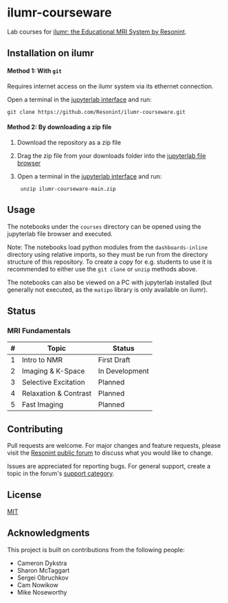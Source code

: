 # ilumr-courseware

Lab courses for [ilumr: the Educational MRI System by Resonint](https://resonint.com).

## Installation on ilumr

#### Method 1: With `git`

Requires internet access on the ilumr system via its ethernet connection.

Open a terminal in the [jupyterlab interface](https://jupyterlab.readthedocs.io/en/stable/user/terminal.html) and run:

    git clone https://github.com/Resonint/ilumr-courseware.git

#### Method 2: By downloading a zip file

1. Download the repository as a zip file
2. Drag the zip file from your downloads folder into the [jupyterlab file browser](https://jupyterlab.readthedocs.io/en/stable/user/files.html#uploading-and-downloading)
3. Open a terminal in the [jupyterlab interface](https://jupyterlab.readthedocs.io/en/stable/user/terminal.html) and run:
    
        unzip ilumr-courseware-main.zip

## Usage

The notebooks under the `courses` directory can be opened using the jupyterlab file browser and executed.

Note: The notebooks load python modules from the `dashboards-inline` directory using relative imports, so they must be run from the directory structure of this repository. To create a copy for e.g. students to use it is recommended to either use the `git clone` or `unzip` methods above.

The notebooks can also be viewed on a PC with jupyterlab installed (but generally not executed, as the `matipo` library is only available on ilumr).

## Status

### MRI Fundamentals

| #   | Topic                 | Status         |
| --- | --------------------- | -------------- |
| 1   | Intro to NMR          | First Draft    |
| 2   | Imaging & K-Space     | In Development |
| 3   | Selective Excitation  | Planned        |
| 4   | Relaxation & Contrast | Planned        |
| 5   | Fast Imaging          | Planned        |

## Contributing

Pull requests are welcome. For major changes and feature requests, please visit the [Resonint public forum](https://resonint.discourse.group/c/ilumr-courseware/) to discuss what you would like to change.

Issues are appreciated for reporting bugs. For general support, create a topic in the forum's [support category](https://resonint.discourse.group/c/support/).

## License

[MIT](LICENSE)

## Acknowledgments

This project is built on contributions from the following people:
- Cameron Dykstra
- Sharon McTaggart
- Sergei Obruchkov
- Cam Nowikow
- Mike Noseworthy
